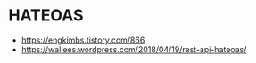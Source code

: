 # HATEOAS
 - https://engkimbs.tistory.com/866
 - https://wallees.wordpress.com/2018/04/19/rest-api-hateoas/